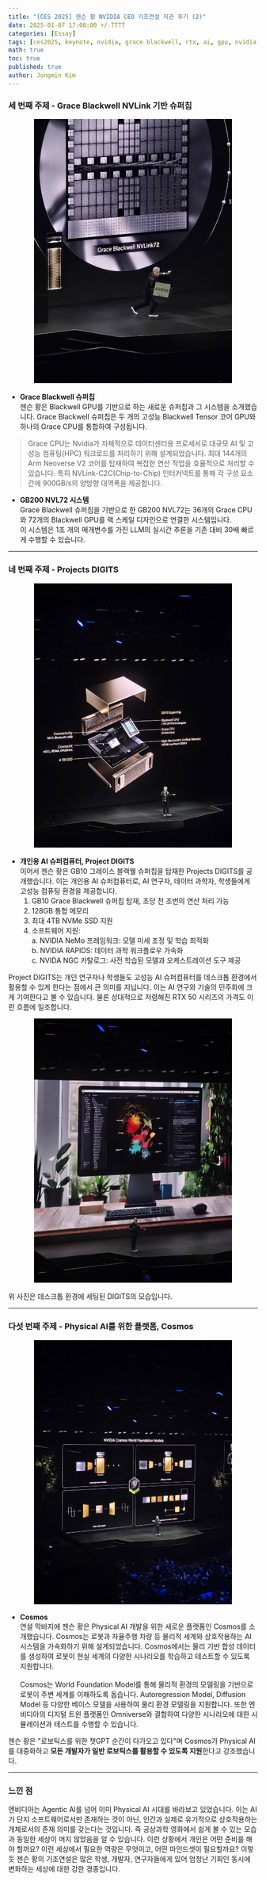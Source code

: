 ```yaml
---
title: "[CES 2025] 젠슨 황 NVIDIA CEO 기조연설 직관 후기 (2)"
date: 2025-01-07 17:00:00 +/-TTTT
categories: [Essay]
tags: [ces2025, keynote, nvidia, grace blackwell, rtx, ai, gpu, nvidia digits, cosmos]
math: true
toc: true
published: true
author: Jongmin Kim
---
```


### **세 번째 주제 - Grace Blackwell NVLink 기반 슈퍼칩**

<center><img src="/assets/img/photos/jenson/8.jpg" alt="Description of image" width=400></center>

- **Grace Blackwell 슈퍼칩**  
젠슨 황은 Blackwell GPU를 기반으로 하는 새로운 슈퍼칩과 그 시스템을 소개했습니다. Grace Blackwell 슈퍼칩은 두 개의 고성능 Blackwell Tensor 코어 GPU와 하나의 Grace CPU를 통합하여 구성됩니다. 
> Grace CPU는 Nvidia가 자체적으로 데이터센터용 프로세서로 대규모 AI 및 고성능 컴퓨팅(HPC) 워크로드를 처리하기 위해 설계되었습니다. 최대 144개의 Arm Neoverse V2 코어를 탑재하여 복잡한 연산 작업을 효율적으로 처리할 수 있습니다.
특히 NVLink-C2C(Chip-to-Chip) 인터커넥트를 통해 각 구성 요소간에 900GB/s의 양방향 대역폭을 제공합니다. 

- **GB200 NVL72 시스템**  
Grace Blackwell 슈퍼칩을 기반으로 한 GB200 NVL72는 36개의 Grace CPU와 72개의 Blackwell GPU를 랙 스케일 디자인으로 연결한 시스템입니다.  
이 시스템은 1조 개의 매개변수를 가진 LLM의 실시간 추론을 기존 대비 30배 빠르게 수행할 수 있습니다. 

---

### **네 번째 주제 - Projects DIGITS**

<center><img src="/assets/img/photos/jenson/11.jpg" alt="Description of image" width=400></center>

- **개인용 AI 슈퍼컴퓨터, Project DIGITS**  
이어서 젠슨 황은 GB10 그레이스 블랙웰 슈퍼칩을 탑재한 Projects DIGITS를 공개했습니다. 이는 개인용 AI 슈퍼컴퓨터로, AI 연구자, 데이터 과학자, 학생들에게 고성능 컴퓨팅 환경을 제공합니다.  
  1. GB10 Grace Blackwell 슈퍼칩 탑재, 초당 천 조번의 연산 처리 가능
  2. 128GB 통합 메모리
  3. 최대 4TB NVMe SSD 지원
  4. 소프트웨어 지원:  
      a. NVIDIA NeMo 프레임워크: 모델 미세 조정 및 학습 최적화  
      b. NVIDIA RAPIDS: 데이터 과학 워크플로우 가속화  
      c. NVIDA NGC 카탈로그: 사전 학습된 모델과 오케스트레이션 도구 제공  

Project DIGITS는 개인 연구자나 학생들도 고성능 AI 슈퍼컴퓨터를 데스크톱 환경에서 활용할 수 있게 한다는 점에서 큰 의미를 지닙니다. 이는 AI 연구와 기술의 민주화에 크게 기여한다고 볼 수 있습니다. 물론 상대적으로 저렴해진 RTX 50 시리즈의 가격도 이런 흐름에 일조합니다.  

<center><img src="/assets/img/photos/jenson/12.jpg" alt="Description of image" width=400></center>

위 사진은 데스크톱 환경에 세팅된 DIGITS의 모습입니다.

---

### **다섯 번째 주제 - Physical AI를 위한 플랫폼, Cosmos**

<center><img src="/assets/img/photos/jenson/9.jpg" alt="Description of image" width=400></center>

- **Cosmos**  
  연설 막바지에 젠슨 황은 Physical AI 개발을 위한 새로운 플랫폼인 Cosmos를 소개했습니다. Cosmos는 로봇과 자율주행 차량 등 물리적 세계와 상호작용하는 AI 시스템을 가속화하기 위해 설계되었습니다. Cosmos에서는 물리 기반 합성 데이터를 생성하여 로봇이 현실 세계의 다양한 시나리오를 학습하고 테스트할 수 있도록 지원합니다.  
  <br>
  Cosmos는 World Foundation Model를 통해 물리적 환경의 모델링을 기반으로 로봇이 주변 세계를 이해하도록 돕습니다. Autoregression Model, Diffusion Model 등 다양한 베이스 모델을 사용하여 물리 환경 모델링을 지원합니다. 또한 엔비디아의 디지털 트윈 플랫폼인 Omniverse와 결합하여 다양한 시나리오에 대한 시뮬레이션과 테스트를 수행할 수 있습니다.  

젠슨 황은 "로보틱스를 위한 챗GPT 순간이 다가오고 있다"며 Cosmos가 Physical AI를 대중화하고 **모든 개발자가 일반 로보틱스를 활용할 수 있도록 지원**한다고 강조했습니다.

---

### **느낀 점**

엔비디아는 Agentic AI를 넘어 이미 Physical AI 시대를 바라보고 있었습니다. 이는 AI가 단지 소프트웨어로서만 존재하는 것이 아닌, 인간과 실제로 유기적으로 상호작용하는 개체로서의 존재 의미를 갖는다는 것입니다. 즉 공상과학 영화에서 쉽게 볼 수 있는 모습과 동일한 세상이 머지 않았음을 알 수 있습니다. 이런 상황에서 개인은 어떤 준비를 해야 할까요? 이런 세상에서 필요한 역량은 무엇이고, 어떤 마인드셋이 필요할까요? 이렇듯 젠슨 황의 기조연설은 많은 학생, 개발자, 연구자들에게 있어 엄청난 기회인 동시에 변화하는 세상에 대한 강한 경종입니다. 
